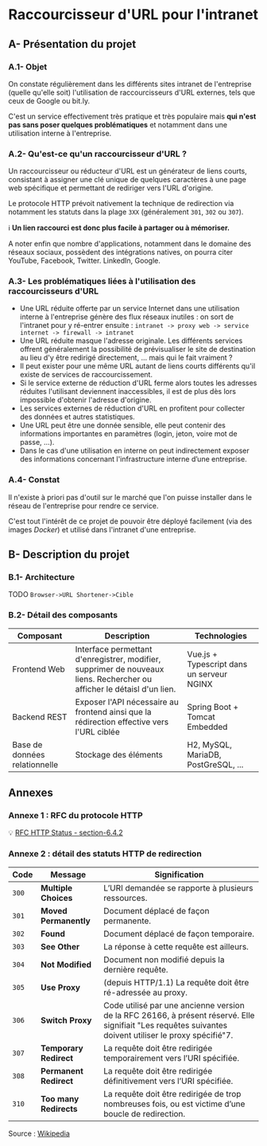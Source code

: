 # Raccourcisseur d'URL pour l'intranet

## A- Présentation du projet

### A.1- Objet

On constate régulièrement dans les différents sites intranet de l'entreprise (quelle qu'elle soit) l'utilisation de raccourcisseurs d'URL externes,
tels que ceux de Google ou bit.ly.

C'est un service effectivement très pratique et très populaire mais **qui n'est pas sans poser quelques problématiques**
et notamment dans une utilisation interne à l'entreprise.

### A.2- Qu'est-ce qu'un raccourcisseur d'URL ?

Un raccourcisseur ou réducteur d'URL est un générateur de liens courts, consistant à assigner une clé unique
de quelques caractères à une page web spécifique et permettant de rediriger vers l'URL d'origine.

Le protocole HTTP prévoit nativement la technique de redirection via notamment les statuts dans la plage `3XX` (généralement `301`, `302` ou `307`).

:information_source: **Un lien raccourci est donc plus facile à partager ou à mémoriser.**

A noter enfin que nombre d'applications, notamment dans le domaine des réseaux sociaux, possèdent des intégrations natives, 
on pourra citer YouTube, Facebook, Twitter. LinkedIn, Google.

### A.3- Les problématiques liées à l'utilisation des raccourcisseurs d'URL

* Une URL réduite offerte par un service Internet dans une utilisation interne à l'entreprise génère des flux réseaux inutiles : on sort de l'intranet pour y ré-entrer ensuite : `intranet -> proxy web -> service internet -> firewall -> intranet`
* Une URL réduite masque l'adresse originale. Les différents services offrent généralement la possibilité de prévisualiser le site de destination au lieu d'y être redirigé directement, ... mais qui le fait vraiment ?
* Il peut exister pour une même URL autant de liens courts différents qu'il existe de services de raccourcissement.
* Si le service externe de réduction d'URL ferme alors toutes les adresses réduites l'utilisant deviennent inaccessibles, il est de plus dès lors impossible d'obtenir l'adresse d'origine.
* Les services externes de réduction d'URL en profitent pour collecter des données et autres statistiques.
* Une URL peut être une donnée sensible, elle peut contenir des informations importantes en paramètres (login, jeton, voire mot de passe, ...).
* Dans le cas d'une utilisation en interne on peut indirectement exposer des informations concernant l'infrastructure interne d’une entreprise.

### A.4- Constat

Il n'existe à priori pas d'outil sur le marché que l'on puisse installer dans le réseau de l'entreprise pour rendre ce service.

C'est tout l'intérêt de ce projet de pouvoir être déployé facilement (via des images _Docker_) et utilisé dans l'intranet d'une entreprise.

## B- Description du projet

### B.1- Architecture

TODO `Browser->URL Shortener->Cible`

### B.2- Détail des composants

| Composant | Description | Technologies |
|---|---|---|
| Frontend Web | Interface permettant d'enregistrer, modifier, supprimer de nouveaux liens. Rechercher ou afficher le détaisl d'un lien. | Vue.js + Typescript dans un serveur NGINX |
| Backend REST | Exposer l'API nécessaire au frontend ainsi que la rédirection effective vers l'URL ciblée | Spring Boot + Tomcat Embedded |
| Base de données relationnelle | Stockage des éléments | H2,  MySQL, MariaDB, PostGreSQL, ... |

## Annexes

### Annexe 1 : RFC du protocole HTTP

:bulb: [RFC HTTP Status - section-6.4.2](https://tools.ietf.org/html/rfc7231#section-6.4.2)

### Annexe 2 : détail des statuts HTTP de redirection

| Code | Message | Signification |
|---|---|---|
| `300` | **Multiple Choices** | L’URI demandée se rapporte à plusieurs ressources. |
| `301` | **Moved Permanently** | Document déplacé de façon permanente. |
| `302` | **Found** | Document déplacé de façon temporaire. |
| `303` | **See Other** | La réponse à cette requête est ailleurs. |
| `304` | **Not Modified** | Document non modifié depuis la dernière requête. |
| `305` | **Use Proxy** | (depuis HTTP/1.1) La requête doit être ré-adressée au proxy. |
| `306` | **Switch Proxy** | Code utilisé par une ancienne version de la RFC 26166, à présent réservé. Elle signifiait "Les requêtes suivantes doivent utiliser le proxy spécifié"7. |
| `307` | **Temporary Redirect** | La requête doit être redirigée temporairement vers l’URI spécifiée. |
| `308` | **Permanent Redirect** | La requête doit être redirigée définitivement vers l’URI spécifiée. |
| `310` | **Too many Redirects** | La requête doit être redirigée de trop nombreuses fois, ou est victime d’une boucle de redirection. |

Source : [Wikipedia](https://fr.wikipedia.org/wiki/Liste_des_codes_HTTP#3xx_-_Redirection)
